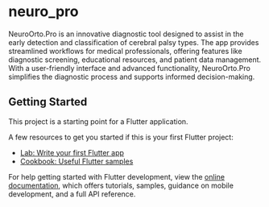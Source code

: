 # neuro_pro

NeuroOrto.Pro is an innovative diagnostic tool designed to assist in the early detection and classification of cerebral palsy types. The app provides streamlined workflows for medical professionals, offering features like diagnostic screening, educational resources, and patient data management. With a user-friendly interface and advanced functionality, NeuroOrto.Pro simplifies the diagnostic process and supports informed decision-making.

## Getting Started

This project is a starting point for a Flutter application.

A few resources to get you started if this is your first Flutter project:

- [Lab: Write your first Flutter app](https://docs.flutter.dev/get-started/codelab)
- [Cookbook: Useful Flutter samples](https://docs.flutter.dev/cookbook)

For help getting started with Flutter development, view the
[online documentation](https://docs.flutter.dev/), which offers tutorials,
samples, guidance on mobile development, and a full API reference.

